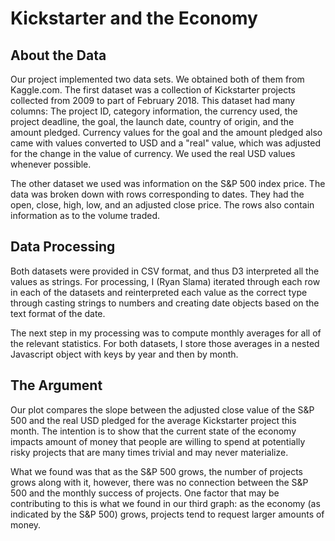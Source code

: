 # Kickstarter and the Economy

## About the Data
Our project implemented two data sets. We obtained both of them from Kaggle.com. The first dataset was a collection of Kickstarter projects collected from 2009 to part of February 2018. This dataset had many columns: The project ID, category information, the currency used, the project deadline, the goal, the launch date, country of origin, and the amount pledged. Currency values for the goal and the amount pledged also came with values converted to USD and a "real" value, which was adjusted for the change in the value of currency. We used the real USD values whenever possible.

The other dataset we used was information on the S&P 500 index price. The data was broken down with rows corresponding to dates. They had the open, close, high, low, and an adjusted close price. The rows also contain information as to the volume traded.

## Data Processing
Both datasets were provided in CSV format, and thus D3 interpreted all the values as strings. For processing, I (Ryan Slama) iterated through each row in each of the datasets and reinterpreted each value as the correct type through casting strings to numbers and creating date objects based on the text format of the date.

The next step in my processing was to compute monthly averages for all of the relevant statistics. For both datasets, I store those averages in a nested Javascript object with keys by year and then by month.

## The Argument
Our plot compares the slope between the adjusted close value of the S&P 500 and the real USD pledged for the average Kickstarter project this month. The intention is to show that the current state of the economy impacts amount of money that people are willing to spend at potentially risky projects that are many times trivial and may never materialize.

What we found was that as the S&P 500 grows, the number of projects grows along with it, however, there was no connection between the S&P 500 and the monthly success of projects. One factor that may be contributing to this is what we found in our third graph: as the economy (as indicated by the S&P 500) grows, projects tend to request larger amounts of money. 

